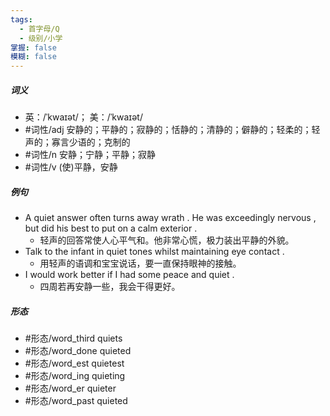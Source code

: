 ```yaml
---
tags:
  - 首字母/Q
  - 级别/小学
掌握: false
模糊: false
---
```

##### 词义
- 英：/ˈkwaɪət/； 美：/ˈkwaɪət/
- #词性/adj  安静的；平静的；寂静的；恬静的；清静的；僻静的；轻柔的；轻声的；寡言少语的；克制的
- #词性/n  安静；宁静；平静；寂静
- #词性/v  (使)平静，安静
##### 例句
- A quiet answer often turns away wrath . He was exceedingly nervous , but did his best to put on a calm exterior .
	- 轻声的回答常使人心平气和。他非常心慌，极力装出平静的外貌。
- Talk to the infant in quiet tones whilst maintaining eye contact .
	- 用轻声的语调和宝宝说话，要一直保持眼神的接触。
- I would work better if I had some peace and quiet .
	- 四周若再安静一些，我会干得更好。
##### 形态
- #形态/word_third quiets
- #形态/word_done quieted
- #形态/word_est quietest
- #形态/word_ing quieting
- #形态/word_er quieter
- #形态/word_past quieted
